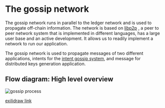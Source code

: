 # The gossip network

The gossip network runs in parallel to the ledger network and is used to
propagate off-chain information. The network is based on
[libp2p](https://libp2p.io/) , a peer to peer network system that is implemented
in different languages, has a large user base and an active development.  It
allows us to readily implement a network to run our application.

The gossip network is used to propagate messages of two different applications,
intents for the [intent gossip system](intent_gossip/intent_gossip.md), and message for distributed keys
generation application.

## Flow diagram: High level overview

![gossip process](./gossip_process.svg  "gossip process")

[exilidraw link](https://excalidraw.com/#room=5d4a2a84ef52cf5f5f96,r4ghl40frJ9putMy-0vyOQ)
